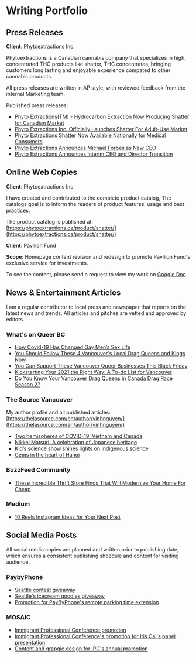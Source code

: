 # Writing Portfolio

## Press Releases

**Client**: Phytoextractions Inc.

Phytoextractions is a Canadian cannabis company that specializes in high, concentrated THC products like shatter, THC concentrates, bringing customers long lasting and enjoyable experience compated to other cannabis products.

All press releases are written in AP style, with reviewed feedback from the internal Marketing team. 

Published press releases:

- [Phyto Extractions(TM) - Hydrocarbon Extraction Now Producing Shatter for Canadian Market](https://www.theglobeandmail.com/investing/markets/stocks/XTRX-CN/pressreleases/1541794/)
- [Phyto Extractions Inc. Officially Launches Shatter For Adult-Use Market](https://finance.yahoo.com/news/phyto-extractions-inc-officially-launches-113000345.html)
- [Phyto Extractions Shatter Now Available Nationally for Medical Consumers](https://finance.yahoo.com/news/phyto-extractions-shatter-now-available-113000957.html)
- [Phyto Extractions Announces Michael Forbes as New CEO](https://finance.yahoo.com/news/phyto-extractions-announces-michael-forbes-080000682.html)
- [Phyto Extractions Announces Interim CEO and Director Transition](https://www.accesswire.com/643686/Phyto-Extractions-Announces-Interim-CEO-and-Director-Transition)

## Online Web Copies

**Client**: Phytoextractions Inc. 

I have created and contributed to the complete product catalog, The catalogs goal is to inform the readers of product features, usage and best practices. 

The product catalog is published at: [https://phytoextractions.ca/product/shatter/](https://phytoextractions.ca/product/shatter/)

**Client**: Pavilion Fund

**Scope**: Homepage content revision and redesign to promote Pavilion Fund's exclusive service for investments. 

To see the content, please send a request to view my work on [Google Doc](https://docs.google.com/document/d/158svNwqN7iFpPxIIOsGIChVj-Ki4Ljj2W2kR4ZV51bM/edit?usp=sharing).

## News & Entertainment Articles

I am a regular contributor to local press and newspaper that reports on the latest news and trends. All articles and pitches are vetted and approved by editors. 

### What's on Queer BC

- [How Covid-19 Has Changed Gay Men’s Sex Life](https://whatsonqueerbc.com/woq-bc-stories/covid-cruising)
- [You Should Follow These 4 Vancouver's Local Drag Queens and Kings Now](https://whatsonqueerbc.com/woq-bc-stories/drag-queens-november2020)
- [You Can Support These Vancouver Queer Businesses This Black Friday](https://whatsonqueerbc.com/woq-bc-stories/black-friday-shopping)
- [Kickstarting Your 2021 the Right Way: A To-do List for Vancouver](https://whatsonqueerbc.com/woq-bc-stories/vancouver-to-do-list)
- [Do You Know Your Vancouver Drag Queens in Canada Drag Race Season 2?](https://whatsonqueerbc.com/woq-bc-stories/canadas-drag-race-season-2)

### The Source Vancouver

My author profile and all published articles: [https://thelasource.com/en/author/vinhnguyen/](https://thelasource.com/en/author/vinhnguyen/)

- [Two hemispheres of COVID-19: Vietnam and Canada](https://thelasource.com/en/2020/06/22/two-hemispheres-of-covid-19-vietnam-and-canada/)
- [Nikkei Matsuri: A celebration of Japanese heritage](https://thelasource.com/en/author/vinhnguyen/)
- [Kid’s science show shines lights on Indigenous science](https://thelasource.com/en/2017/04/24/kids-science-show-shines-lights-on-indigenous-science/)
- [Gems in the heart of Hanoi](https://thelasource.com/en/2017/05/29/gems-in-the-heart-of-hanoi/)

### BuzzFeed Community

- [These Incredible Thrift Store Finds That Will Modernize Your Home For Cheap](https://www.buzzfeed.com/onethriftyboi/these-incredible-thrift-store-finds-that-will-mode-3rx2y)

### Medium

- [10 Reels Instagram Ideas for Your Next Post](https://medium.com/@heyian/10-reels-instagram-ideas-for-your-next-post-9efa7d8fbf65)

## Social Media Posts

All social media copies are planned and written prior to publishing date, which ensures a consistent publishing shcedule and content for visiting audience. 

### PaybyPhone

- [Seattle contest giveaway](https://www.instagram.com/p/BztSiU1hBpM/?utm_source=ig_web_copy_link)
- [Seattle's icecream goodies giveaway](https://www.instagram.com/p/B0EgNO1hukY/?utm_source=ig_web_copy_link)
- [Promotion for PayByPhone's remote parking time extension](https://www.instagram.com/p/B0RPaCVnCsn/?utm_source=ig_web_copy_link)

### MOSAIC

- [Immigrant Professional Conference promotion](https://www.instagram.com/p/BnpRtGdFv1t/?utm_source=ig_web_copy_link) 
- [Immigrant Professional Conference's promotion for Iris Cai's panel presentation](https://www.instagram.com/p/Bn_u-B3ltut/?utm_source=ig_web_copy_link)
- [Content and grapgic design for IPC's annual promotion](https://www.instagram.com/p/BoAMPdhliXl/?utm_source=ig_web_copy_link)